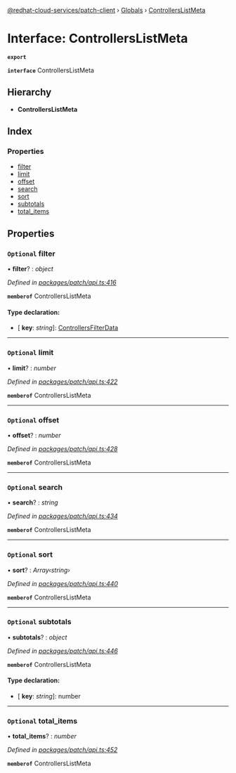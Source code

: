[@redhat-cloud-services/patch-client](../README.md) › [Globals](../globals.md) › [ControllersListMeta](controllerslistmeta.md)

# Interface: ControllersListMeta

**`export`** 

**`interface`** ControllersListMeta

## Hierarchy

* **ControllersListMeta**

## Index

### Properties

* [filter](controllerslistmeta.md#optional-filter)
* [limit](controllerslistmeta.md#optional-limit)
* [offset](controllerslistmeta.md#optional-offset)
* [search](controllerslistmeta.md#optional-search)
* [sort](controllerslistmeta.md#optional-sort)
* [subtotals](controllerslistmeta.md#optional-subtotals)
* [total_items](controllerslistmeta.md#optional-total_items)

## Properties

### `Optional` filter

• **filter**? : *object*

*Defined in [packages/patch/api.ts:416](https://github.com/RedHatInsights/javascript-clients/blob/6a9cdc7/packages/patch/api.ts#L416)*

**`memberof`** ControllersListMeta

#### Type declaration:

* \[ **key**: *string*\]: [ControllersFilterData](controllersfilterdata.md)

___

### `Optional` limit

• **limit**? : *number*

*Defined in [packages/patch/api.ts:422](https://github.com/RedHatInsights/javascript-clients/blob/6a9cdc7/packages/patch/api.ts#L422)*

**`memberof`** ControllersListMeta

___

### `Optional` offset

• **offset**? : *number*

*Defined in [packages/patch/api.ts:428](https://github.com/RedHatInsights/javascript-clients/blob/6a9cdc7/packages/patch/api.ts#L428)*

**`memberof`** ControllersListMeta

___

### `Optional` search

• **search**? : *string*

*Defined in [packages/patch/api.ts:434](https://github.com/RedHatInsights/javascript-clients/blob/6a9cdc7/packages/patch/api.ts#L434)*

**`memberof`** ControllersListMeta

___

### `Optional` sort

• **sort**? : *Array‹string›*

*Defined in [packages/patch/api.ts:440](https://github.com/RedHatInsights/javascript-clients/blob/6a9cdc7/packages/patch/api.ts#L440)*

**`memberof`** ControllersListMeta

___

### `Optional` subtotals

• **subtotals**? : *object*

*Defined in [packages/patch/api.ts:446](https://github.com/RedHatInsights/javascript-clients/blob/6a9cdc7/packages/patch/api.ts#L446)*

**`memberof`** ControllersListMeta

#### Type declaration:

* \[ **key**: *string*\]: number

___

### `Optional` total_items

• **total_items**? : *number*

*Defined in [packages/patch/api.ts:452](https://github.com/RedHatInsights/javascript-clients/blob/6a9cdc7/packages/patch/api.ts#L452)*

**`memberof`** ControllersListMeta
